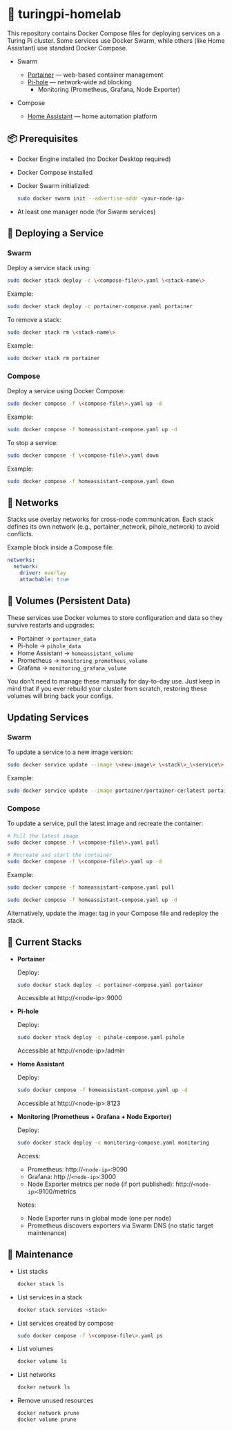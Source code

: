 <!-- markdownlint-disable MD024 -->

# 🐋 turingpi-homelab

This repository contains Docker Compose files for deploying services on a Turing Pi cluster. Some services use Docker Swarm, while others (like Home Assistant) use standard Docker Compose.

- Swarm
  - [Portainer](https://www.portainer.io) — web-based container management
  - [Pi-hole](https://pi-hole.net) — network-wide ad blocking
    - Monitoring (Prometheus, Grafana, Node Exporter)

- Compose
  - [Home Assistant](https://www.home-assistant.io) — home automation platform

## 📦 Prerequisites

- Docker Engine installed (no Docker Desktop required)
- Docker Compose installed
- Docker Swarm initialized:

  ```bash
  sudo docker swarm init --advertise-addr <your-node-ip>
  ```

- At least one manager node (for Swarm services)

## 🚀 Deploying a Service

### Swarm

Deploy a service stack using:

```bash
sudo docker stack deploy -c \<compose-file\>.yaml \<stack-name\>
```

Example:

```bash
sudo docker stack deploy -c portainer-compose.yaml portainer
```

To remove a stack:

```bash
sudo docker stack rm \<stack-name\>
```

Example:

```bash
sudo docker stack rm portainer
```

### Compose

Deploy a service using Docker Compose:

```bash
sudo docker compose -f \<compose-file\>.yaml up -d
```

Example:

```bash
sudo docker compose -f homeassistant-compose.yaml up -d
```

To stop a service:

``` bash
sudo docker compose -f \<compose-file\>.yaml down
```

Example:

```bash
sudo docker compose -f homeassistant-compose.yaml down
```

## 🔗 Networks

Stacks use overlay networks for cross-node communication. Each stack defines its own network (e.g., portainer_network, pihole_network) to avoid conflicts.

Example block inside a Compose file:

```yaml
networks:
  network:
    driver: overlay
    attachable: true

```

## 💾 Volumes (Persistent Data)

These services use Docker volumes to store configuration and data so they survive restarts and upgrades:

- Portainer → `portainer_data`
- Pi-hole → `pihole_data`
- Home Assistant → `homeassistant_volume`
- Prometheus → `monitoring_prometheus_volume`
- Grafana → `monitoring_grafana_volume`

You don’t need to manage these manually for day-to-day use. Just keep in mind that if you ever rebuild your cluster from scratch, restoring these volumes will bring back your configs.

## Updating Services

### Swarm

To update a service to a new image version:

```bash
sudo docker service update --image \<new-image\> \<stack\>_\<service\>
```

Example:

```bash
sudo docker service update --image portainer/portainer-ce:latest portainer_portainer
```

### Compose

To update a service, pull the latest image and recreate the container:

```bash
# Pull the latest image
sudo docker compose -f \<compose-file\>.yaml pull

# Recreate and start the container
sudo docker compose -f \<compose-file\>.yaml up -d
```

Example:

```bash
sudo docker compose -f homeassistant-compose.yaml pull

sudo docker compose -f homeassistant-compose.yaml up -d
```

Alternatively, update the image: tag in your Compose file and redeploy the stack.

## 📜 Current Stacks

- **Portainer**

  Deploy:

  ```bash
  sudo docker stack deploy -c portainer-compose.yaml portainer
  ```

  Accessible at http://\<node-ip\>:9000

- **Pi-hole**

  Deploy:

  ```bash
  sudo docker stack deploy -c pihole-compose.yaml pihole
  ```

  Accessible at http://\<node-ip\>/admin

- **Home Assistant**

  Deploy:

  ```bash
  sudo docker compose -f homeassistant-compose.yaml up -d
  ```

  Accessible at http://\<node-ip\>:8123

- **Monitoring (Prometheus + Grafana + Node Exporter)**

  Deploy:

  ```bash
  sudo docker stack deploy -c monitoring-compose.yaml monitoring
  ```

  Access:
  - Prometheus: http://`<node-ip>`:9090
  - Grafana: http://`<node-ip>`:3000
  - Node Exporter metrics per node (if port published): http://`<node-ip>`:9100/metrics

  Notes:
  - Node Exporter runs in global mode (one per node)
  - Prometheus discovers exporters via Swarm DNS (no static target maintenance)

## 🧹 Maintenance

- List stacks

  ```bash
  docker stack ls
  ```

- List services in a stack

  ```bash
  docker stack services <stack>
  ```

- List services created by compose

  ```bash
  sudo docker compose -f \<compose-file\>.yaml ps
  ```

- List volumes

  ```bash
  docker volume ls
  ```

- List networks

  ```bash
  docker network ls
  ```

- Remove unused resources

  ```bash
  docker network prune
  docker volume prune
  ```
